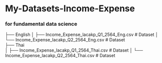 # My-Datasets-Income-Expense
### for fundamental data science

├── English 
│   ├── Income_Expense_lacakp_Q1_2564_Eng.csv                       # Dataset
│   └── Income_Expense_lacakp_Q2_2564_Eng.csv                       # Dataset                
├── Thai     
│   ├── Income_Expense_lacakp_Q1_2564_Thai.csv                      # Dataset
│   └── Income_Expense_lacakp_Q2_2564_Thai.csv                      # Dataset
                   